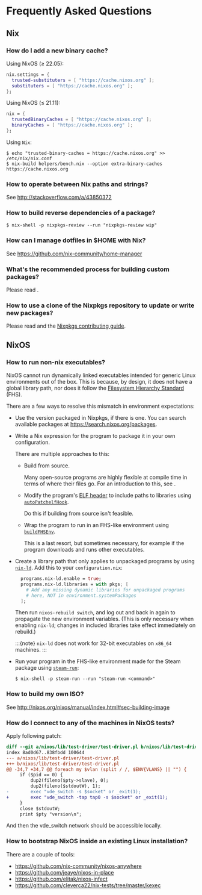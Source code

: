 # Frequently Asked Questions

## Nix

### How do I add a new binary cache?

Using NixOS (≥ 22.05):

```nix
nix.settings = {
  trusted-substituters = [ "https://cache.nixos.org" ];
  substituters = [ "https://cache.nixos.org" ];
};
```

Using NixOS (≤ 21.11):

```nix
nix = {
  trustedBinaryCaches = [ "https://cache.nixos.org" ];
  binaryCaches = [ "https://cache.nixos.org" ];
};
```

Using `Nix`:

```shell-session
$ echo "trusted-binary-caches = https://cache.nixos.org" >> /etc/nix/nix.conf
$ nix-build helpers/bench.nix --option extra-binary-caches https://cache.nixos.org
```

### How to operate between Nix paths and strings?

See <http://stackoverflow.com/a/43850372>

### How to build reverse dependencies of a package?

```shell-session
$ nix-shell -p nixpkgs-review --run "nixpkgs-review wip"
```

### How can I manage dotfiles in \$HOME with Nix?

See <https://github.com/nix-community/home-manager>

### What's the recommended process for building custom packages?

Please read [](packaging-existing-software).

### How to use a clone of the Nixpkgs repository to update or write new packages?

Please read [](packaging-existing-software) and the [Nixpkgs contributing guide](https://github.com/NixOS/nixpkgs/blob/master/CONTRIBUTING.md).

## NixOS

### How to run non-nix executables?

NixOS cannot run dynamically linked executables intended for generic Linux environments out of the box.
This is because, by design, it does not have a global library path, nor does it follow the [Filesystem Hierarchy Standard](https://refspecs.linuxfoundation.org/FHS_3.0/fhs/index.html) (FHS).

There are a few ways to resolve this mismatch in environment expectations:

- Use the version packaged in Nixpkgs, if there is one.
  You can search available packages at <https://search.nixos.org/packages>.

- Write a Nix expression for the program to package it in your own configuration.

  There are multiple approaches to this:
  - Build from source.

    Many open-source programs are highly flexible at compile time in terms of where their files go.
    For an introduction to this, see [](../tutorials/packaging-existing-software).
  - Modify the program's [ELF header](https://en.wikipedia.org/wiki/Executable_and_Linkable_Format) to include paths to libraries using [`autoPatchelfHook`](https://nixos.org/manual/nixpkgs/stable/#setup-hook-autopatchelfhook).

    Do this if building from source isn't feasible.
  - Wrap the program to run in an FHS-like environment using [`buildFHSEnv`](https://nixos.org/manual/nixpkgs/stable/#sec-fhs-environments).

    This is a last resort, but sometimes necessary, for example if the program downloads and runs other executables.

- Create a library path that only applies to unpackaged programs by using [`nix-ld`](https://github.com/Mic92/nix-ld).
  Add this to your `configuration.nix`:

  ```nix
    programs.nix-ld.enable = true;
    programs.nix-ld.libraries = with pkgs; [
      # Add any missing dynamic libraries for unpackaged programs
      # here, NOT in environment.systemPackages
    ];
  ```

  Then run `nixos-rebuild switch`, and log out and back in again to propagate the new environment variables.
  (This is only necessary when enabling `nix-ld`; changes in included libraries take effect immediately on rebuild.)

  :::{note}
  `nix-ld` does not work for 32-bit executables on `x86_64` machines.
  :::

- Run your program in the FHS-like environment made for the Steam package using [`steam-run`](https://nixos.org/manual/nixpkgs/stable/#sec-steam-run):

  ```shell-session
  $ nix-shell -p steam-run --run "steam-run <command>"
  ```

### How to build my own ISO?

See <http://nixos.org/nixos/manual/index.html#sec-building-image>

### How do I connect to any of the machines in NixOS tests?

Apply following patch:

```diff
diff --git a/nixos/lib/test-driver/test-driver.pl b/nixos/lib/test-driver/test-driver.pl
index 8ad0d67..838fbdd 100644
--- a/nixos/lib/test-driver/test-driver.pl
+++ b/nixos/lib/test-driver/test-driver.pl
@@ -34,7 +34,7 @@ foreach my $vlan (split / /, $ENV{VLANS} || "") {
     if ($pid == 0) {
         dup2(fileno($pty->slave), 0);
         dup2(fileno($stdoutW), 1);
-        exec "vde_switch -s $socket" or _exit(1);
+        exec "vde_switch -tap tap0 -s $socket" or _exit(1);
     }
     close $stdoutW;
     print $pty "version\n";
```

And then the vde_switch network should be accessible locally.

### How to bootstrap NixOS inside an existing Linux installation?

There are a couple of tools:

- <https://github.com/nix-community/nixos-anywhere>
- <https://github.com/jeaye/nixos-in-place>
- <https://github.com/elitak/nixos-infect>
- <https://github.com/cleverca22/nix-tests/tree/master/kexec>
